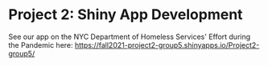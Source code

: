 # Project 2: Shiny App Development

See our app on the NYC Department of Homeless Services' Effort during the Pandemic here: https://fall2021-project2-group5.shinyapps.io/Project2-group5/